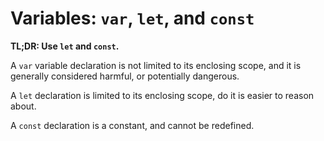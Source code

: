 # Variables: `var`, `let`, and `const`

**TL;DR: Use `let` and `const`.**

A `var` variable declaration is not limited to its enclosing scope, and it is
generally considered harmful, or potentially dangerous.

A `let` declaration is limited to its enclosing scope, do it is easier to
reason about.

A `const` declaration is a constant, and cannot be redefined.